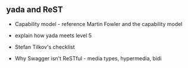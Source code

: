 ## yada and ReST

- Capability model - reference Martin Fowler and the capability model

- explain how yada meets level 5

- Stefan Tilkov's checklist

- Why Swagger isn't ReSTful - media types, hypermedia, bidi
